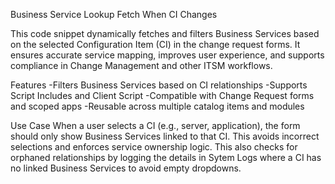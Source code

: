 Business Service Lookup Fetch When CI Changes

This code snippet dynamically fetches and filters Business Services based on the selected Configuration Item (CI) in the change request forms. It ensures accurate service mapping, improves user experience, and supports compliance in Change Management and other ITSM workflows.

Features
-Filters Business Services based on CI relationships
-Supports Script Includes and Client Script
-Compatible with Change Request forms and scoped apps
-Reusable across multiple catalog items and modules

Use Case
When a user selects a CI (e.g., server, application), the form should only show Business Services linked to that CI. This avoids incorrect selections and enforces service ownership logic. This also checks for orphaned relationships by logging the details in Sytem Logs where a CI has no linked Business Services to avoid empty dropdowns.

